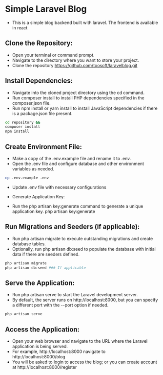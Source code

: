 # Simple Laravel Blog
- This is a simple blog backend built with laravel. The frontend is available in react

## Clone the Repository:
- Open your terminal or command prompt.
- Navigate to the directory where you want to store your project.
- Clone the repository https://github.com/toosoft/laravelblog.git

## Install Dependencies:
- Navigate into the cloned project directory using the cd command.
- Run composer install to install PHP dependencies specified in the composer.json file.
- Run npm install or yarn install to install JavaScript dependencies if there is a package.json file present.

```bash
cd repository &&
composer install
npm install
```


## Create Environment File:
- Make a copy of the .env.example file and rename it to .env.
- Open the .env file and configure database and other environment variables as needed.
```bash
cp .env.example .env
```

- Update .env file with necessary configurations

- Generate Application Key:
- Run the php artisan key:generate command to generate a unique application key.
php artisan key:generate

## Run Migrations and Seeders (if applicable):
- Run php artisan migrate to execute outstanding migrations and create database tables.
- Optionally, run php artisan db:seed to populate the database with initial data if there are seeders defined.

```bash
php artisan migrate
php artisan db:seed ### If applicable
```

## Serve the Application:
- Run php artisan serve to start the Laravel development server.
- By default, the server runs on http://localhost:8000, but you can specify a different port with the --port option if needed.

```bash
php artisan serve
```

## Access the Application:
- Open your web browser and navigate to the URL where the Laravel application is being served.
- For example, http://localhost:8000 navigate to http://localhost:8000/blog
- You will be asked to login to access the blog; or you can create account at http://localhost:8000/register
